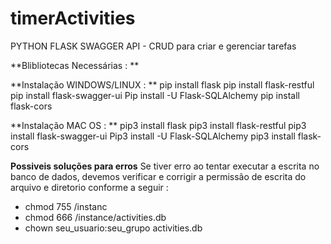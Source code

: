 # timerActivities
PYTHON FLASK SWAGGER API - CRUD para criar e gerenciar tarefas

**Blibliotecas  Necessárias : **

**Instalação WINDOWS/LINUX : **
pip install  flask
pip install flask-restful
pip install flask-swagger-ui
Pip install -U Flask-SQLAlchemy
pip  install flask-cors

**Instalação MAC OS : **
pip3 install  flask
pip3 install flask-restful
pip3 install flask-swagger-ui
Pip3 install -U Flask-SQLAlchemy
pip3  install flask-cors

**Possiveis soluções para erros**
Se tiver erro ao tentar executar a escrita no banco de dados, devemos verificar e corrigir a permissão de escrita do arquivo e diretorio conforme a seguir :  
  * chmod 755 /instanc
  * chmod 666 /instance/activities.db
  * chown seu_usuario:seu_grupo activities.db 
